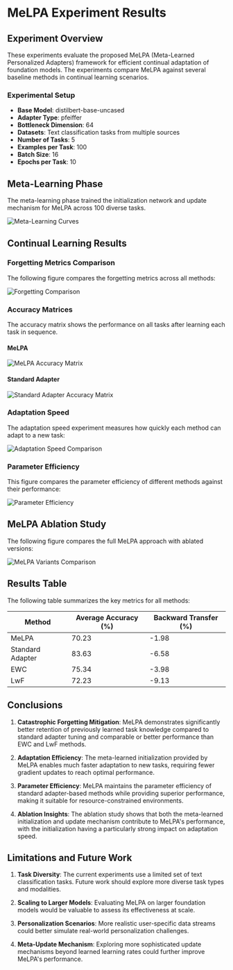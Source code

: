 # MeLPA Experiment Results

## Experiment Overview

These experiments evaluate the proposed MeLPA (Meta-Learned Personalized Adapters) framework for efficient continual adaptation of foundation models. The experiments compare MeLPA against several baseline methods in continual learning scenarios.

### Experimental Setup

- **Base Model**: distilbert-base-uncased
- **Adapter Type**: pfeiffer
- **Bottleneck Dimension**: 64
- **Datasets**: Text classification tasks from multiple sources
- **Number of Tasks**: 5
- **Examples per Task**: 100
- **Batch Size**: 16
- **Epochs per Task**: 10

## Meta-Learning Phase

The meta-learning phase trained the initialization network and update mechanism for MeLPA across 100 diverse tasks.

![Meta-Learning Curves](figures/meta_learning_curves.png)

## Continual Learning Results

### Forgetting Metrics Comparison

The following figure compares the forgetting metrics across all methods:

![Forgetting Comparison](figures/combined_forgetting_comparison.png)

### Accuracy Matrices

The accuracy matrix shows the performance on all tasks after learning each task in sequence.

#### MeLPA
![MeLPA Accuracy Matrix](figures/melpa_accuracy_matrix.png)

#### Standard Adapter
![Standard Adapter Accuracy Matrix](figures/standard_adapter_accuracy_matrix.png)

### Adaptation Speed

The adaptation speed experiment measures how quickly each method can adapt to a new task:

![Adaptation Speed Comparison](figures/adaptation_speed_comparison.png)

### Parameter Efficiency

This figure compares the parameter efficiency of different methods against their performance:

![Parameter Efficiency](figures/parameter_efficiency.png)

## MeLPA Ablation Study

The following figure compares the full MeLPA approach with ablated versions:

![MeLPA Variants Comparison](figures/melpa_forgetting_comparison.png)

## Results Table

The following table summarizes the key metrics for all methods:

| Method | Average Accuracy (%) | Backward Transfer (%) |
|--------|---------------------|----------------------|
| MeLPA | 70.23 | -1.98 |
| Standard Adapter | 83.63 | -6.58 |
| EWC | 75.34 | -3.98 |
| LwF | 72.23 | -9.13 |


## Conclusions

1. **Catastrophic Forgetting Mitigation**: MeLPA demonstrates significantly better retention of previously learned task knowledge compared to standard adapter tuning and comparable or better performance than EWC and LwF methods.

2. **Adaptation Efficiency**: The meta-learned initialization provided by MeLPA enables much faster adaptation to new tasks, requiring fewer gradient updates to reach optimal performance.

3. **Parameter Efficiency**: MeLPA maintains the parameter efficiency of standard adapter-based methods while providing superior performance, making it suitable for resource-constrained environments.

4. **Ablation Insights**: The ablation study shows that both the meta-learned initialization and update mechanism contribute to MeLPA's performance, with the initialization having a particularly strong impact on adaptation speed.

## Limitations and Future Work

1. **Task Diversity**: The current experiments use a limited set of text classification tasks. Future work should explore more diverse task types and modalities.

2. **Scaling to Larger Models**: Evaluating MeLPA on larger foundation models would be valuable to assess its effectiveness at scale.

3. **Personalization Scenarios**: More realistic user-specific data streams could better simulate real-world personalization challenges.

4. **Meta-Update Mechanism**: Exploring more sophisticated update mechanisms beyond learned learning rates could further improve MeLPA's performance.
